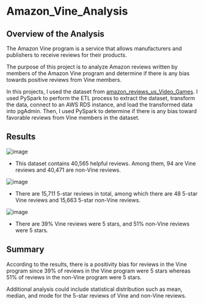 # Amazon_Vine_Analysis

## Overview of the Analysis
The Amazon Vine program is a service that allows manufacturers and publishers to receive reviews for their products. 

The purpose of this project is to analyze Amazon reviews written by members of the Amazon Vine program and determine if there is any bias towards positive reviews from Vine members.

In this projects, I used the dataset from [amazon_reviews_us_Video_Games](https://s3.amazonaws.com/amazon-reviews-pds/tsv/amazon_reviews_us_Video_Games_v1_00.tsv.gz). I used PySpark to perform the ETL process to extract the dataset, transform the data, connect to an AWS RDS instance, and load the transformed data into pgAdmin. Then, I used PySpark to determine if there is any bias toward favorable reviews from Vine members in the dataset.

## Results
![image](https://user-images.githubusercontent.com/82549782/129827445-8479ddb0-0ab3-41d5-a485-7a958dd21668.png)
- This dataset contains 40,565 helpful reviews. Among them, 94 are Vine reviews and 40,471 are non-Vine reviews.

![image](https://user-images.githubusercontent.com/82549782/129828550-d2834dd5-0952-4e4e-b2c4-1242546b4582.png)
- There are 15,711 5-star reviews in total, among which there are 48 5-star Vine reviews and 15,663 5-star non-Vine reviews. 

![image](https://user-images.githubusercontent.com/82549782/129829415-2534da41-24f2-493d-aeea-21a6caa73674.png)
- There are 39% Vine reviews were 5 stars, and 51% non-Vine reviews were 5 stars.

## Summary
According to the results, there is a positivity bias for reviews in the Vine program since 39% of reviews in the Vine program were 5 stars whereas 51% of reviews in the non-Vine program were 5 stars. 

Additional analysis could include statistical distribution such as mean, median, and mode for the 5-star reviews of Vine and non-Vine reviews.
